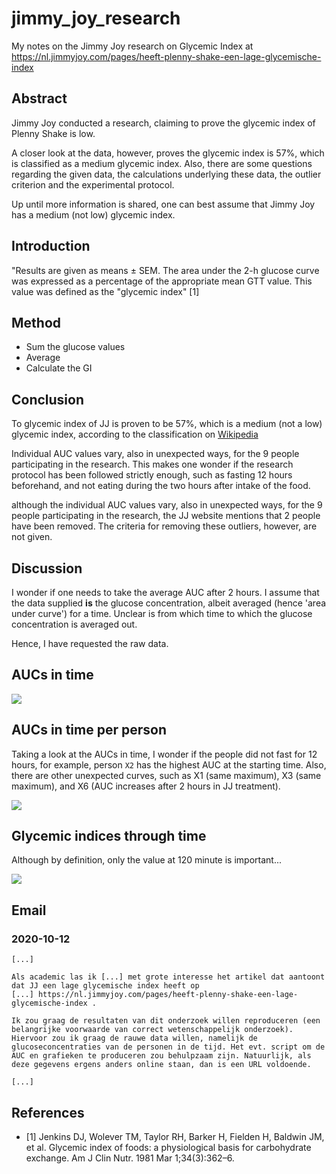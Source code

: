 # jimmy_joy_research

My notes on the Jimmy Joy research on Glycemic Index 
at https://nl.jimmyjoy.com/pages/heeft-plenny-shake-een-lage-glycemische-index

## Abstract

Jimmy Joy conducted a research, claiming to prove the glycemic
index of Plenny Shake is low.

A closer look at the data, however, proves the glycemic index is 57%, which
is classified as a medium glycemic index. Also, there are some questions
regarding the given data, the calculations underlying these data,
the outlier criterion and the experimental protocol.

Up until more information is shared, one can best assume that
Jimmy Joy has a medium (not low) glycemic index.

## Introduction

"Results are given as means ± SEM.
The area under the 2-h glucose curve
was expressed as a percentage
of the appropriate mean GTT value.
This value was defined as the "glycemic index" [1]

## Method

 * Sum the glucose values
 * Average
 * Calculate the GI

## Conclusion

To glycemic index of JJ is proven to be 57%, which is a medium (not a low)
glycemic index, according to the classification on [Wikipedia](https://en.wikipedia.org/wiki/Glycemic_index#Grouping)

Individual AUC values vary, also in unexpected ways, for the 9 people participating
in the research. This makes one wonder if the research protocol has been
followed strictly enough, such as fasting 12 hours beforehand, and
not eating during the two hours after intake of the food.

although the individual AUC values vary, also in unexpected ways, 
for the 9 people participating in the research, the JJ website
mentions that 2 people have been removed. The criteria for removing
these outliers, however, are not given.

## Discussion

I wonder if one needs to take the average AUC after 2 hours.
I assume that the data supplied **is** the glucose concentration,
albeit averaged (hence 'area under curve') for a time. Unclear is
from which time to which the glucose concentration is averaged out.

Hence, I have requested the raw data.

## AUCs in time

![](aucs_in_time.png)

## AUCs in time per person

Taking a look at the AUCs in time, I wonder if the people did not fast for 12 hours,
for example, person `X2` has the highest AUC at the starting time. 
Also, there are other unexpected curves, such as X1 (same maximum), 
X3 (same maximum), and X6 (AUC increases after 2 hours in JJ treatment).

![](aucs_in_time_pp.png)

## Glycemic indices through time

Although by definition, only the value at 120 minute is important...

![](gi_in_time.png)

## Email

### 2020-10-12

```
[...]

Als academic las ik [...] met grote interesse het artikel dat aantoont dat JJ een lage glycemische index heeft op
[...] https://nl.jimmyjoy.com/pages/heeft-plenny-shake-een-lage-glycemische-index .

Ik zou graag de resultaten van dit onderzoek willen reproduceren (een belangrijke voorwaarde van correct wetenschappelijk onderzoek). Hiervoor zou ik graag de rauwe data willen, namelijk de glucoseconcentraties van de personen in de tijd. Het evt. script om de AUC en grafieken te produceren zou behulpzaam zijn. Natuurlijk, als deze gegevens ergens anders online staan, dan is een URL voldoende.

[...]
```

## References

 * [1]  Jenkins DJ, Wolever TM, Taylor RH, Barker H, Fielden H, Baldwin JM, et al. Glycemic index of foods: a physiological basis for carbohydrate exchange. Am J Clin Nutr. 1981 Mar 1;34(3):362–6.

